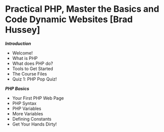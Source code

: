 # Practical PHP, Master the Basics and Code Dynamic Websites [Brad Hussey]

***Introduction***

* Welcome!
* What is PHP
* What does PHP do?
* Tools to Get Started
* The Course Files
* Quiz 1: PHP Pop Quiz!

***PHP Basics***

* Your First PHP Web Page
* PHP Syntax
* PHP Variables
* More Variables
* Defining Constants
* Get Your Hands Dirty!
